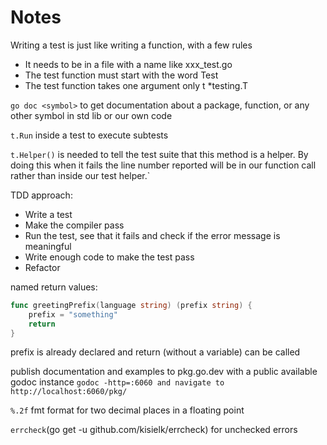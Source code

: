 # Notes

Writing a test is just like writing a function, with a few rules
- It needs to be in a file with a name like xxx_test.go
- The test function must start with the word Test
- The test function takes one argument only t *testing.T

`go doc <symbol>` to get documentation about a package, function, or any other symbol in std lib or our own code

`t.Run` inside a test to execute subtests

`t.Helper()` is needed to tell the test suite that this method is a helper. By doing this when it fails the line number reported will be in our function call rather than inside our test helper.`

TDD approach:
- Write a test
- Make the compiler pass
- Run the test, see that it fails and check if the error message is meaningful
- Write enough code to make the test pass
- Refactor 

named return values:
```go
func greetingPrefix(language string) (prefix string) {
    prefix = "something"
    return
}
```
prefix is already declared and return (without a variable) can be called

publish documentation and examples to pkg.go.dev with a public available godoc instance
`godoc -http=:6060 and navigate to http://localhost:6060/pkg/`

`%.2f` fmt format for two decimal places in a floating point


`errcheck`(go get -u github.com/kisielk/errcheck) for unchecked errors